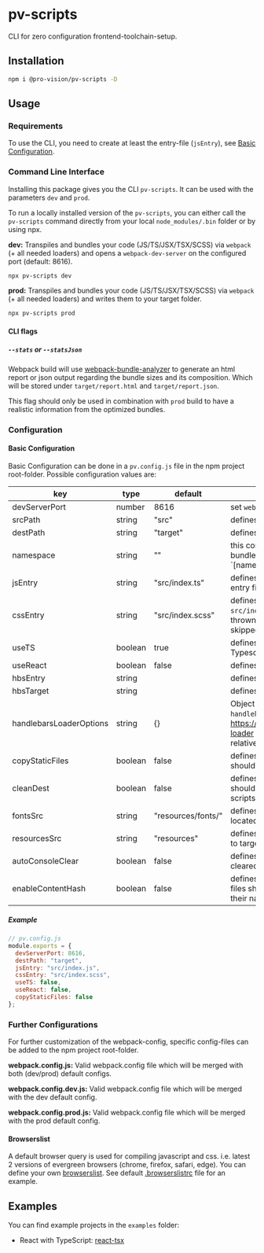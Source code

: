 # pv-scripts

CLI for zero configuration frontend-toolchain-setup.

## Installation

```sh
npm i @pro-vision/pv-scripts -D
```

## Usage

### Requirements
To use the CLI, you need to create at least the entry-file (`jsEntry`), see [Basic Configuration](#basic-configuration).

### Command Line Interface

Installing this package gives you the CLI `pv-scripts`. It can be used with the parameters `dev` and `prod`.

To run a locally installed version of the `pv-scripts`, you can either call the `pv-scripts` command directly from your local `node_modules/.bin` folder or by using npx.

**dev:**
Transpiles and bundles your code (JS/TS/JSX/TSX/SCSS) via `webpack` (+ all needed loaders) and opens a `webpack-dev-server` on the configured port (default: 8616).

```sh
npx pv-scripts dev
```

**prod:**
Transpiles and bundles your code (JS/TS/JSX/TSX/SCSS) via `webpack` (+ all needed loaders) and writes them to your target folder.

```sh
npx pv-scripts prod
```

#### CLI flags

##### `--stats` or `--statsJson`
Webpack build will use [webpack-bundle-analyzer](https://github.com/webpack-contrib/webpack-bundle-analyzer) to generate an html report or json output regarding the bundle sizes and its composition. Which will be stored under `target/report.html` and `target/report.json`.

This flag should only be used in combination with `prod` build to have a realistic information from the optimized bundles.

### Configuration

#### Basic Configuration

Basic Configuration can be done in a `pv.config.js` file in the npm project root-folder. Possible configuration values are:

| key             | type    | default              | usage                                                                                                           |
| --------------- | ------- | -------------------- | --------------------------------------------------------------------------------------------------------------- |
| devServerPort             | number  | 8616                 | set `webpack-dev-server` port                                                                                   |
| srcPath                   | string  | "src"                | defines the working directory                                                                                   |
| destPath                  | string  | "target"             | defines where to put bundled files                                                                              |
| namespace                 | string  | ""                   | this controls the name-prefix on your bundled files following this pattern `[namespace].app.(js|css)`           |
| jsEntry                   | string  | "src/index.ts"       | defines path of your (JS\|TS\|JSX\|TSX) entry file                                                              |
| cssEntry                  | string  | "src/index.scss"     | defines path of your SCSS entry file. If `src/index.scss` does not exist, no error is thrown but the css generation is simply skipped|
| useTS                     | boolean | true                 | defines whether you want to use Typescript                                                                      |
| useReact                  | boolean | false                | defines whether you want to use React                                                                           |
| hbsEntry                  | string  |                      | defines path of your handlebars entry file                                                                      |
| hbsTarget                 | string  |                      | defines path to your handlebars target file                                                                     |
| handlebarsLoaderOptions   | string  | {}         | Object with additional options for the `handlebars-loader`. See https://github.com/pcardune/handlebars-loader for these options. Paths are relative to `pv.config.js`                                                       |
| copyStaticFiles | boolean | false                | defines whether content of `/static` should be copied to target                                                 |
| cleanDest       | boolean | false                | defines whether the destination folder should be cleaned before every pv-scripts run                            |
| fontsSrc        | string  | "resources/fonts/"   | defines folder in which the fonts are located                                                                   |
| resourcesSrc    | string  | "resources"           | defines resources folder which is copied to target/resources                                                   |
| autoConsoleClear | boolean  | false              | defines whether the console should be cleared automatically in dev-mode                                        |
| enableContentHash | boolean  | false              | defines whether generated js and css files should contain a content hash in their names                                         |

##### Example

```js
// pv.config.js
module.exports = {
  devServerPort: 8616,
  destPath: "target",
  jsEntry: "src/index.js",
  cssEntry: "src/index.scss",
  useTS: false,
  useReact: false,
  copyStaticFiles: false
};
```

### Further Configurations

For further customization of the webpack-config, specific config-files can be added to the npm project root-folder.

**webpack.config.js:**
Valid webpack.config file which will be merged with both (dev/prod) default configs.

**webpack.config.dev.js:**
Valid webpack.config file which will be merged with the dev default config.

**webpack.config.prod.js:**
Valid webpack.config file which will be merged with the prod default config.

#### Browserslist

A default browser query is used for compiling javascript and css. i.e. latest 2 versions of evergreen browsers (chrome, firefox, safari, edge). You can define your own [browserslist](https://github.com/browserslist/browserslist). See default [.browserslistrc](https://github.com/pro-vision/fe-tools/tree/master/packages/pv-scripts/config/.browserslistrc) file for an example.

## Examples

You can find example projects in the `examples` folder:

* React with TypeScript: [react-tsx](https://github.com/pro-vision/fe-tools/tree/master/examples/react-tsx)

